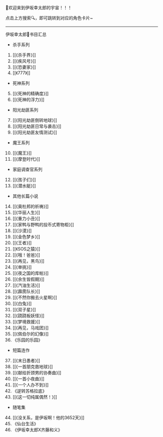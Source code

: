 🎉欢迎来到伊坂幸太郎的宇宙！！！
 
点击上方搜索🔍，即可跳转到对应的角色卡片~

---

伊坂幸太郎🌳书目汇总

- 杀手系列
1. [[《杀手界》]] 
2. [[《疾风号》]] 
3. [[《恐妻家》]] 
4. [[《777》]] 

- 死神系列
5. [[《死神的精确度》]] 
6. [[《死神的浮力》]] 

- 阳光劫匪系列
7. [[《阳光劫匪倒转地球》]]
8. [[《阳光劫匪日常与袭击》]]
9. [[《阳光劫匪友情测试》]]

- 魔王系列
10. [[《魔王》]]
11. [[《摩登时代》]]

- 家庭调查官系列
12. [[《孩子们》]]
13. [[《潜水艇》]]

- 其他长篇小说
14. [[《奥杜邦的祈祷》]]
15. [[《华丽人生》]]
16. [[《重力小丑》]]
17. [[《家鸭与野鸭的投币式寄物柜》]]
18. [[《沙漠》]]
19. [[《金色梦乡》]]
20. [[《王者》]]
21. [[《SOS之猿》]]
22. [[《哦！爸爸》]]
23. [[《再见，黑鸟》]]
24. [[《单挑》]]
25. [[《夜之国的库帕》]]
26. [[《余生皆假期》]]
27. [[《汽油生活》]]
28. [[《霹雳队长》]]
29. [[《不然你搬去火星啊》]]
30. [[《白兔》]]
31. [[《双子星》]]
32. [[《跷跷板妖怪》]]
33. [[《梦境救援》]]
34. [[《再见，马戏团》]]
35. [[《佩伯尔的幻像》]]
36. 《乐园的乐园》

- 短篇连作
37. [[《末日愚者》]]
38. [[《一首朋克救地球》]]
39. [[《献给折颈男的协奏曲》]]
40. [[《一首小夜曲》]]
41. [[《一个人办不到》]]
42. 《逆转苏格拉底》
43. [[《这一切纯属偶然！》]]

- 随笔集
44. [[《没关系，是伊坂啊！他的3652天》]]
45. 《仙台生活》
46. 《伊坂幸太郎X齐藤和义》